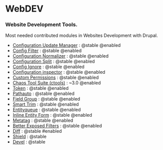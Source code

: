 # WebDEV

### Website Development Tools.
Most needed contributed modules in Websites Development with Drupal.

* [Configuration Update Manager](https://www.drupal.org/project/config_update) : @stable @enabled
* [Config Filter](https://www.drupal.org/project/config_filter) : @stable @enabled
* [Configuration Normalizer](https://www.drupal.org/project/config_normalizer) : @stable @enabled
* [Configuration Split](https://www.drupal.org/project/config_split) : @stable @enabled
* [Config Ignore](https://www.drupal.org/project/config_ignore) : @stable @enabled
* [Configuration inspector](https://www.drupal.org/project/config_inspector) : @stable @enabled
* [Custom Permissions](https://www.drupal.org/project/config_perms) : @stable @enabled
* [Chaos Tool Suite (ctools)](https://www.drupal.org/project/ctools) : ~3.0 @enabled
* [Token](https://www.drupal.org/project/token) : @stable @enabled
* [Pathauto](https://www.drupal.org/project/pathauto) : @stable @enabled
* [Field Group](https://www.drupal.org/project/field_group) : @stable @enabled
* [Smart Trim](https://www.drupal.org/project/smart_trim) : @stable @enabled
* [Entityqueue](https://www.drupal.org/project/entityqueue) : @stable @enabled
* [Inline Entity Form](https://www.drupal.org/project/inline_entity_form) : @stable @enabled
* [Metatag](https://www.drupal.org/project/metatag) : @stable @enabled
* [Better Exposed Filters](https://www.drupal.org/project/better_exposed_filters) : @stable @enabled
* [Diff](https://www.drupal.org/project/diff) : @stable #enabled
* [Shield](https://www.drupal.org/project/shield) : @stable
* [Devel](https://www.drupal.org/project/devel) : @stable
